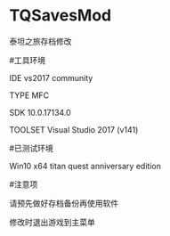 # TQSavesMod

泰坦之旅存档修改


#工具环境

IDE vs2017 community

TYPE MFC

SDK 10.0.17134.0

TOOLSET Visual Studio 2017 (v141)



#已测试环境

Win10 x64 titan quest anniversary edition


#注意项

请预先做好存档备份再使用软件

修改时退出游戏到主菜单

